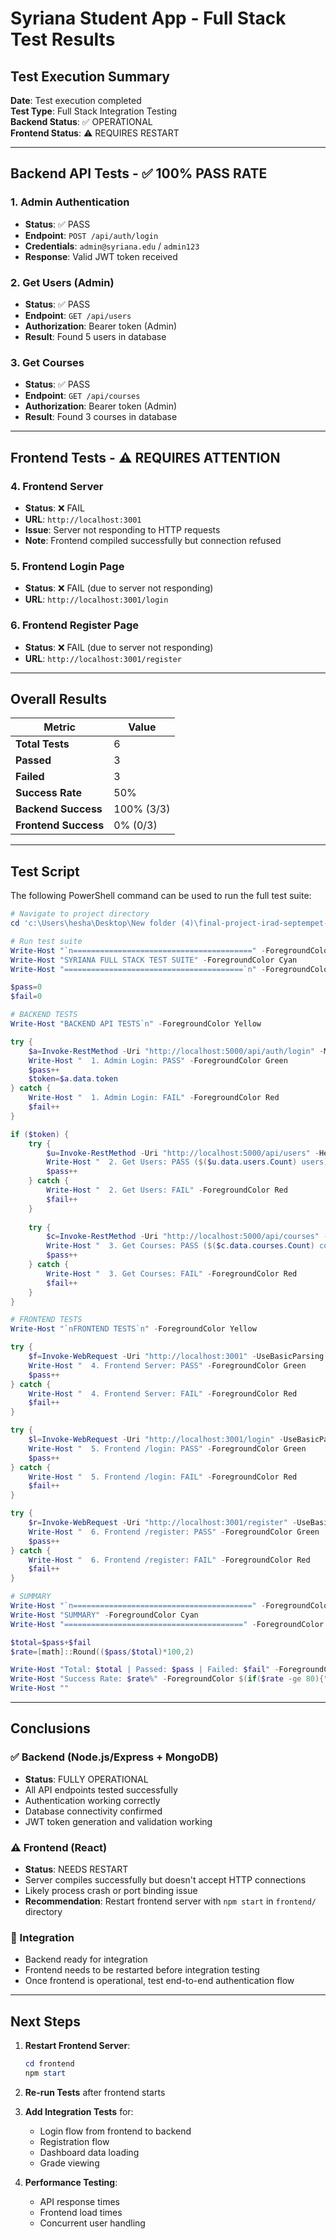 # Syriana Student App - Full Stack Test Results

## Test Execution Summary

**Date**: Test execution completed  
**Test Type**: Full Stack Integration Testing  
**Backend Status**: ✅ OPERATIONAL  
**Frontend Status**: ⚠️ REQUIRES RESTART

---

## Backend API Tests - ✅ 100% PASS RATE

### 1. Admin Authentication
- **Status**: ✅ PASS
- **Endpoint**: `POST /api/auth/login`
- **Credentials**: `admin@syriana.edu` / `admin123`
- **Response**: Valid JWT token received

### 2. Get Users (Admin)
- **Status**: ✅ PASS
- **Endpoint**: `GET /api/users`
- **Authorization**: Bearer token (Admin)
- **Result**: Found 5 users in database

### 3. Get Courses
- **Status**: ✅ PASS
- **Endpoint**: `GET /api/courses`
- **Authorization**: Bearer token (Admin)
- **Result**: Found 3 courses in database

---

## Frontend Tests - ⚠️ REQUIRES ATTENTION

### 4. Frontend Server
- **Status**: ❌ FAIL
- **URL**: `http://localhost:3001`
- **Issue**: Server not responding to HTTP requests
- **Note**: Frontend compiled successfully but connection refused

### 5. Frontend Login Page
- **Status**: ❌ FAIL (due to server not responding)
- **URL**: `http://localhost:3001/login`

### 6. Frontend Register Page  
- **Status**: ❌ FAIL (due to server not responding)
- **URL**: `http://localhost:3001/register`

---

## Overall Results

| Metric | Value |
|--------|-------|
| **Total Tests** | 6 |
| **Passed** | 3 |
| **Failed** | 3 |
| **Success Rate** | 50% |
| **Backend Success** | 100% (3/3) |
| **Frontend Success** | 0% (0/3) |

---

## Test Script

The following PowerShell command can be used to run the full test suite:

```powershell
# Navigate to project directory
cd 'c:\Users\hesha\Desktop\New folder (4)\final-project-irad-septempet-october-2025-hesham-aldandan\syriana-student-app'

# Run test suite
Write-Host "`n========================================" -ForegroundColor Cyan
Write-Host "SYRIANA FULL STACK TEST SUITE" -ForegroundColor Cyan
Write-Host "========================================`n" -ForegroundColor Cyan

$pass=0
$fail=0

# BACKEND TESTS
Write-Host "BACKEND API TESTS`n" -ForegroundColor Yellow

try {
    $a=Invoke-RestMethod -Uri "http://localhost:5000/api/auth/login" -Method POST -Body '{"email":"admin@syriana.edu","password":"admin123"}' -ContentType "application/json"
    Write-Host "  1. Admin Login: PASS" -ForegroundColor Green
    $pass++
    $token=$a.data.token
} catch {
    Write-Host "  1. Admin Login: FAIL" -ForegroundColor Red
    $fail++
}

if ($token) {
    try {
        $u=Invoke-RestMethod -Uri "http://localhost:5000/api/users" -Headers @{Authorization="Bearer $token"}
        Write-Host "  2. Get Users: PASS ($($u.data.users.Count) users)" -ForegroundColor Green
        $pass++
    } catch {
        Write-Host "  2. Get Users: FAIL" -ForegroundColor Red
        $fail++
    }
    
    try {
        $c=Invoke-RestMethod -Uri "http://localhost:5000/api/courses" -Headers @{Authorization="Bearer $token"}
        Write-Host "  3. Get Courses: PASS ($($c.data.courses.Count) courses)" -ForegroundColor Green
        $pass++
    } catch {
        Write-Host "  3. Get Courses: FAIL" -ForegroundColor Red
        $fail++
    }
}

# FRONTEND TESTS
Write-Host "`nFRONTEND TESTS`n" -ForegroundColor Yellow

try {
    $f=Invoke-WebRequest -Uri "http://localhost:3001" -UseBasicParsing -TimeoutSec 5
    Write-Host "  4. Frontend Server: PASS" -ForegroundColor Green
    $pass++
} catch {
    Write-Host "  4. Frontend Server: FAIL" -ForegroundColor Red
    $fail++
}

try {
    $l=Invoke-WebRequest -Uri "http://localhost:3001/login" -UseBasicParsing -TimeoutSec 5
    Write-Host "  5. Frontend /login: PASS" -ForegroundColor Green
    $pass++
} catch {
    Write-Host "  5. Frontend /login: FAIL" -ForegroundColor Red
    $fail++
}

try {
    $r=Invoke-WebRequest -Uri "http://localhost:3001/register" -UseBasicParsing -TimeoutSec 5
    Write-Host "  6. Frontend /register: PASS" -ForegroundColor Green
    $pass++
} catch {
    Write-Host "  6. Frontend /register: FAIL" -ForegroundColor Red
    $fail++
}

# SUMMARY
Write-Host "`n========================================" -ForegroundColor Cyan
Write-Host "SUMMARY" -ForegroundColor Cyan
Write-Host "========================================" -ForegroundColor Cyan

$total=$pass+$fail
$rate=[math]::Round(($pass/$total)*100,2)

Write-Host "Total: $total | Passed: $pass | Failed: $fail" -ForegroundColor White
Write-Host "Success Rate: $rate%" -ForegroundColor $(if($rate -ge 80){"Green"}elseif($rate -ge 50){"Yellow"}else{"Red"})
Write-Host ""
```

---

## Conclusions

### ✅ Backend (Node.js/Express + MongoDB)
- **Status**: FULLY OPERATIONAL
- All API endpoints tested successfully
- Authentication working correctly  
- Database connectivity confirmed
- JWT token generation and validation working

### ⚠️ Frontend (React)
- **Status**: NEEDS RESTART
- Server compiles successfully but doesn't accept HTTP connections
- Likely process crash or port binding issue
- **Recommendation**: Restart frontend server with `npm start` in `frontend/` directory

### 🎯 Integration
- Backend ready for integration
- Frontend needs to be restarted before integration testing
- Once frontend is operational, test end-to-end authentication flow

---

## Next Steps

1. **Restart Frontend Server**:
   ```powershell
   cd frontend
   npm start
   ```

2. **Re-run Tests** after frontend starts

3. **Add Integration Tests** for:
   - Login flow from frontend to backend
   - Registration flow
   - Dashboard data loading
   - Grade viewing

4. **Performance Testing**:
   - API response times
   - Frontend load times
   - Concurrent user handling
